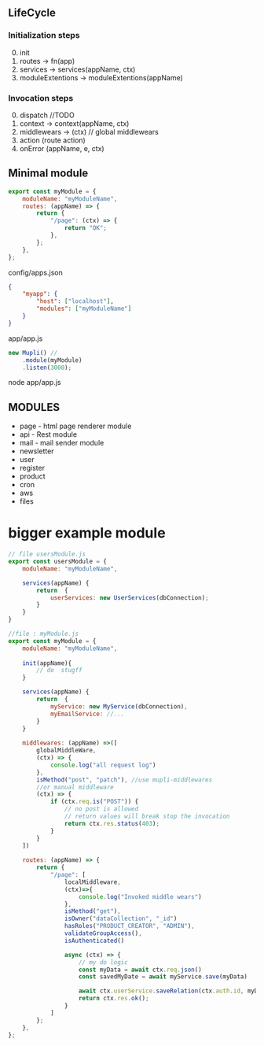 ## LifeCycle

### Initialization steps
0. init
1. routes -> fn(app)
3. services -> services(appName, ctx)
4. moduleExtentions -> moduleExtentions(appName) 


###  Invocation steps 
0. dispatch //TODO
1. context -> context(appName, ctx)
2. middlewears -> (ctx) // global middlewears
3. action (route action)
5. onError (appName, e, ctx)

## Minimal module

```javascript
export const myModule = {
    moduleName: "myModuleName",
    routes: (appName) => {
        return {
            "/page": (ctx) => {
                return "OK";
            },
        };
    },
};
```

config/apps.json

```json
{
    "myapp": {
        "host": ["localhost"],
        "modules": ["myModuleName"]
    }
}
```

app/app.js

```javascript
new Mupli() //
    .module(myModule)
    .listen(3000);
```

node app/app.js

## MODULES

-   page - html page renderer module
-   api - Rest module
-   mail - mail sender module
-   newsletter
-   user
-   register
-   product
-   cron
-   aws
-   files


# bigger example module
```javascript
// file usersModule.js
export const usersModule = {
    moduleName: "myModuleName",

    services(appName) {
        return  {
            userServices: new UserServices(dbConnection); 
        }
    }
}

//file : myModule.js
export const myModule = {
    moduleName: "myModuleName",
    
    init(appName){
        // do  stugff 
    }

    services(appName) {
        return  {
            myService: new MyService(dbConnection), 
            myEmailService: //...
        }
    }
    
    middlewares: (appName) =>([
        globalMiddleWare, 
        (ctx) => {
            console.log("all request log")
        },
        isMethod("post", "patch"), //use mupli-middlewares
        //or manual middleware
        (ctx) => {
            if (ctx.req.is("POST")) {
                // no post is allowed  
                // return values will break stop the invocation 
                return ctx.res.status(403);
            }
        }
    ])
    
    routes: (appName) => {
        return {
            "/page": [
                localMiddleware, 
                (ctx)=>{
                    console.log("Invoked middle wears")
                }, 
                isMethod("get"),
                isOwner("dataCollection", "_id")
                hasRoles("PRODUCT_CREATOR", "ADMIN"),
                validateGroupAccess(), 
                isAuthenticated()

                async (ctx) => {
                    // my do logic
                    const myData = await ctx.req.json()
                    const savedMyDate = await myService.save(myData)

                    await ctx.userService.saveRelation(ctx.auth.id, myData.id)
                    return ctx.res.ok();
                }
            ]
        };
    },
};
```